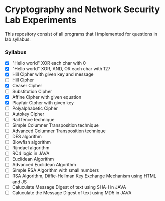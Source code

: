 # Cryptography and Network Security Lab Experiments

This repository consist of all programs that I implemented for questions in lab syllabus.

### Syllabus

- [x] "Hello world" XOR each char with 0
- [x] "Hello world" XOR, AND, OR each char with 127
- [x] Hill Cipher with given key and message
- [ ] Hill Cipher
- [x] Ceaser Cipher
- [ ] Substitution Cipher
- [x] Affine Cipher with given equation
- [x] Playfair Cipher with given key
- [ ] Polyalphabetic Cipher
- [ ] Autokey Cipher
- [ ] Rail fence technique
- [ ] Simple Columner Transposition technique
- [ ] Advanced Columner Transposition technique
- [ ] DES algorithm
- [ ] Blowfish algorithm
- [ ] Rijndael algorithm
- [ ] RC4 logic in JAVA
- [ ] Euclidean Algorithm
- [ ] Advanced Euclidean Algorithm
- [ ] Simple RSA Algorithm with small numbers
- [ ] RSA Algorithm, Diffie-Hellman Key Exchange Mechanism using HTML and JS
- [ ] Caluculate Message Digest of text using SHA-I in JAVA
- [ ] Caluculate the Message Digest of text using MD5 in JAVA
